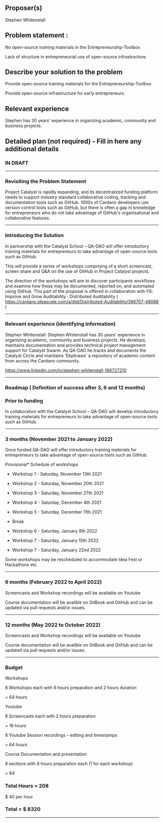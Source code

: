 ## Proposer(s)
Stephen Whitenstall

## Problem statement :

No open-source training materials in the Entrepreneurship-Toolbox

Lack of structure in entrepreneurial use of open-source infrastructure.

## Describe your solution to the problem

Provide open-source training materials for the Entrepreneurship-Toolbox

Provide open-source infrastructure for early entrepreneurs.

## Relevant experience

Stephen has 30 years' experience in organizing academic, community and business projects.

## Detailed plan (not required) - Fill in here any additional details

### IN DRAFT

---------------------------------------------------------------------------------------------------------

### Revisiting the Problem Statement

Project Catalyst is rapidly expanding, and its decentralized funding platform needs to support industry standard collaborative coding, tracking and documentation tools such as GitHub. 1000s of Cardano developers use version control tools such as GitHub, but there is often a gap in knowledge for entrepreneurs who do not take advantage of GitHub's organisational and collaborative features.

---------------------------------------------------------------------------------------------------------

### Introducing the Solution

In partnership with the Catalyst School – QA-DAO will offer introductory training materials for entrepreneurs to take advantage of open-source tools such as GitHub.

This will provide a series of workshops comprising of a short screencast, screen share and Q&A on the use of GitHub in Project Catalyst projects.

The direction of the workshops will aim to discover participants workflows and examine how these may be documented, reported on, and automated using GitHub. This part of the proposal is offered in collaboration with F6: Improve and Grow Auditability : Distributed Auditability ( https://cardano.ideascale.com/a/dtd/Distributed-Auditability/366707-48088 )

---------------------------------------------------------------------------------------------------------

### Relevant experience (identifying information)

Stephen Whitenstall: Stephen Whitenstall has 30 years' experience in organizing academic, community and business projects. He develops, maintains documentation and provides technical project management support for Catalyst Swarm. As QA-DAO he tracks and documents the Catalyst Circle and maintains 'Ekphrasis' a repository of academic content from across the Cardano community.

https://www.linkedin.com/in/stephen-whitenstall-166727210

---------------------------------------------------------------------------------------------------------

### Roadmap ( Definition of success after 3, 6 and 12 months)

### Prior to funding

In collaboration with the Catalyst School – QA-DAO will develop introductory training materials for entrepreneurs to take advantage of open-source tools such as GitHub.

---------------------------------------------------------------------------------------------------------

### 3 months (November 2021 to January 2022)

Once funded QA-DAO will offer introductory training materials for entrepreneurs to take advantage of open-source tools such as GitHub.

Provisional* Schedule of workshops

- Workshop 1 - Saturday, November 13th 2021

- Workshop 2 - Saturday, November 20th 2021

- Workshop 3 - Saturday, November 27th 2021

- Workshop 4 - Saturday, December 4th 2021

- Workshop 5 - Saturday, December 11th 2021

- Break

- Workshop 6 - Saturday, January 8th 2022

- Workshop 7 - Saturday, January 15th 2022

- Workshop 7 - Saturday, January 22nd 2022

Some workshops may be rescheduled to accommodate Idea Fest or Hackathons etc.

---------------------------------------------------------------------------------------------------------

### 6 months (February 2022 to April 2022)

Screencasts and Workshop recordings will be available on Youtube

Course documentation will be availble on GitBook and GitHub and can be updated via pull requests and/or issues.

---------------------------------------------------------------------------------------------------------

### 12 months (May 2022 to October 2022)

Screencasts and Workshop recordings will be available on Youtube

Course documentation will be availble on GitBook and GitHub and can be updated via pull requests and/or issues.

---------------------------------------------------------------------------------------------------------

### Budget

Workshops

8 Workshops each with 6 hours preparation and 2 hours duration

= 64 hours

Youtube

8 Screencasts each with 2 hours preparation

= 16 hours

8 Youtube Session recordings – editing and timestamps

= 64 hours

Course Documentation and presentation

8 sections with 8 hours preparation each (1 for each workshop)

= 64

### Total Hours = 208

$ 40 per hour

### Total = $ 8320

---------------------------------------------------------------------------------------------------------
